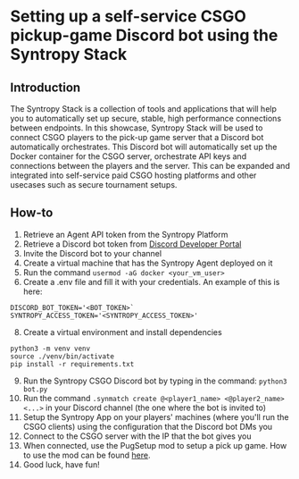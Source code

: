 # Setting up a self-service CSGO pickup-game Discord bot using the Syntropy Stack

## Introduction

The Syntropy Stack is a collection of tools and applications that will help you to automatically set up secure, stable, high performance connections between endpoints. In this showcase, Syntropy Stack will be used to connect
CSGO players to the pick-up game server that a Discord bot automatically orchestrates. This Discord bot
will automatically set up the Docker container for the CSGO server, orchestrate API keys and connections between
the players and the server. This can be expanded and integrated into self-service paid CSGO hosting platforms and other usecases such as secure tournament setups.

## How-to

1. Retrieve an Agent API token from the Syntropy Platform
2. Retrieve a Discord bot token from [Discord Developer Portal](https://discord.com/developers)
3. Invite the Discord bot to your channel
4. Create a virtual machine that has the Syntropy Agent deployed on it
5. Run the command `usermod -aG docker <your_vm_user>`
6. Create a .env file and fill it with your credentials. An example of this is here:
```
DISCORD_BOT_TOKEN='<BOT_TOKEN>`
SYNTROPY_ACCESS_TOKEN='<SYNTROPY_ACCESS_TOKEN>'
```
8. Create a virtual environment and install dependencies
```
python3 -m venv venv
source ./venv/bin/activate
pip install -r requirements.txt
```
9. Run the Syntropy CSGO Discord bot by typing in the command: `python3 bot.py`
10. Run the command `.synmatch create @<player1_name> <@player2_name> <...>` in your Discord channel (the one where the bot is invited to)
11. Setup the Syntropy App on your players' machines (where you'll run the CSGO clients) using the configuration that the Discord bot DMs you
12. Connect to the CSGO server with the IP that the bot gives you
13. When connected, use the PugSetup mod to setup a pick up game. How to use the mod can be found [here](https://github.com/splewis/csgo-pug-setup).
13. Good luck, have fun!
